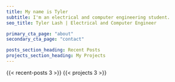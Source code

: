 ```yaml
---
title: My name is Tyler
subtitle: I'm an electrical and computer engineering student.
seo_title: Tyler Lash | Electrical and Computer Engineer

primary_cta_page: "about"
secondary_cta_page: "contact"

posts_section_heading: Recent Posts
projects_section_heading: My Projects
---
```


{{< recent-posts 3 >}}
{{< projects 3 >}}
